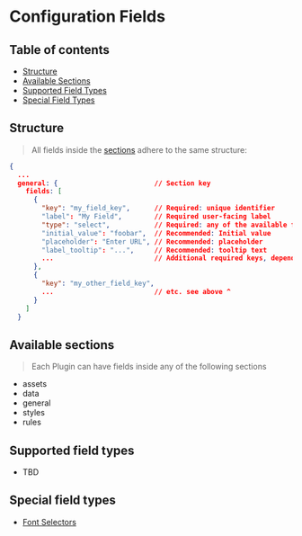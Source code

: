 # Configuration Fields

## Table of contents

- [Structure](#structure)
- [Available Sections](#available-sections)
- [Supported Field Types](#supported-field-types)
- [Special Field Types](#special-field-types)

## Structure

> All fields inside the [sections](#available-sections) adhere to the same structure:

```json
{
  ...
  general: {                        // Section key
    fields: [
      {
        "key": "my_field_key",      // Required: unique identifier
        "label": "My Field",        // Required user-facing label
        "type": "select",           // Required: any of the available field types
        "initial_value": "foobar",  // Recommended: Initial value
        "placeholder": "Enter URL", // Recommended: placeholder
        "label_tooltip": "...",     // Recommended: tooltip text
        ...                         // Additional required keys, depending on field type
      },
      {
        "key": "my_other_field_key",
        ...                         // etc. see above ^
      }
    ]
  }
```

## Available sections

> Each Plugin can have fields inside any of the following sections

- assets
- data
- general
- styles
- rules

## Supported field types

- TBD

## Special field types

- [Font Selectors](/plugins-manifest/fields/font-selectors.md)
